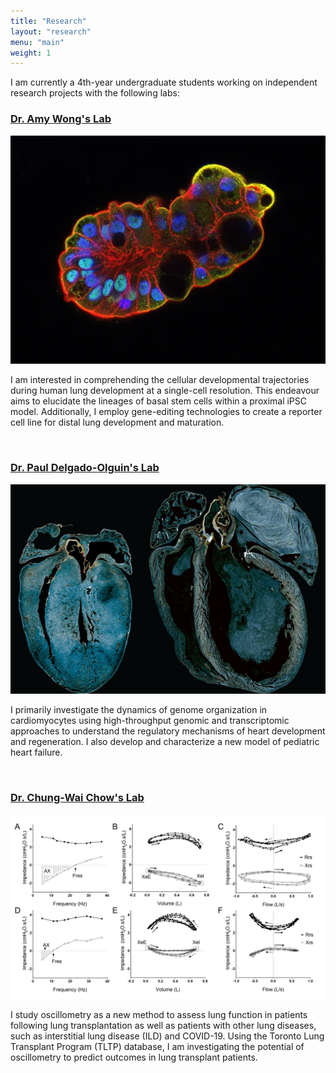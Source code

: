 ```yaml
---
title: "Research"
layout: "research"
menu: "main"
weight: 1
---
```


I am currently a 4th-year undergraduate students working on independent 
research projects with the following labs:

### [Dr. Amy Wong's Lab](https://lab.research.sickkids.ca/wong/)

![](https://raw.githubusercontent.com/j-y26/j-yang/main/content/images/CF-derived-human-airway-organoid.jpg)

I am interested in comprehending the cellular developmental trajectories during 
human lung development at a single-cell resolution. This endeavour aims to 
elucidate the lineages of basal stem cells within a proximal iPSC model. 
Additionally, I employ gene-editing technologies to create a reporter cell 
line for distal lung development and maturation.

<br/>

### [Dr. Paul Delgado-Olguin's Lab](https://lab.research.sickkids.ca/delgado-olguin/)

![](https://raw.githubusercontent.com/j-y26/j-yang/main/content/images/heartfailure_1200x800.png)

I primarily investigate the dynamics of genome organization in cardiomyocytes 
using high-throughput genomic and transcriptomic approaches to understand the 
regulatory mechanisms of heart development and regeneration. I also develop
and characterize a new model of pediatric heart failure.

<br/>

### [Dr. Chung-Wai Chow's Lab](https://chowlab.wordpress.com/)

![](https://raw.githubusercontent.com/j-y26/j-yang/main/content/images/spectral-ib-x-2.jpg)

I study oscillometry as a new method to assess lung function in patients
following lung transplantation as well as patients with other lung diseases,
such as interstitial lung disease (ILD) and COVID-19. Using the Toronto
Lung Transplant Program (TLTP) database, I am investigating the potential
of oscillometry to predict outcomes in lung transplant patients.